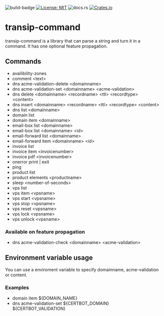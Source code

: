 ![build-badge](https://github.com/paulusminus/transipctl/actions/workflows/rust.yml/badge.svg)
[![License: MIT](https://img.shields.io/badge/License-MIT-yellow.svg)](https://opensource.org/licenses/MIT)
![docs.rs](https://img.shields.io/docsrs/transip-command)
[![Crates.io](https://img.shields.io/crates/v/transip-command)](https://crates.io/crates/transip-command)

# transip-command

transip-command is a library that can parse a string and turn it in a command. It has one optional feature propagation.

## Commands

- availibility-zones
- comment \<text\>
- dns acme-validation-delete \<domainname\>
- dns acme-validation-set \<domainname\> \<acme-validation\>
- dns delete \<domainname\> \<recordname\> \<ttl\> \<recordtype\> \<content\>
- dns insert \<domainname\> \<recordname\> \<ttl\> \<recordtype\> \<content\>
- dns list \<domainname\>
- domain list
- domain item \<domainname\>
- email-box list \<domainname\>
- email-box list \<domainname\> \<id\>
- email-forward list \<domainname\>
- email-forward item \<domainname\> \<id\>
- invoice list
- invoice item \<invoicenumber\>
- invoice pdf \<invoicenumber\>
- onerror print | exit
- ping
- product list
- product elements \<productname\>
- sleep \<number-of-seconds\>
- vps list
- vps item \<vpsname\>
- vps start \<vpsname\>
- vps stop \<vpsname\>
- vps reset \<vpsname\>
- vps lock \<vpsname\>
- vps unlock \<vpsname\>

### Available on feature propagation
- dns acme-validation-check \<domainname\> \<acme-validation\>

## Environment variable usage

You can use a enviroment variable to specify domainname, acme-validation or content.

### Examples

- domain item \${DOMAIN_NAME}
- dns acme-validation-set \${CERTBOT_DOMAIN} \${CERTBOT_VALIDATION}
